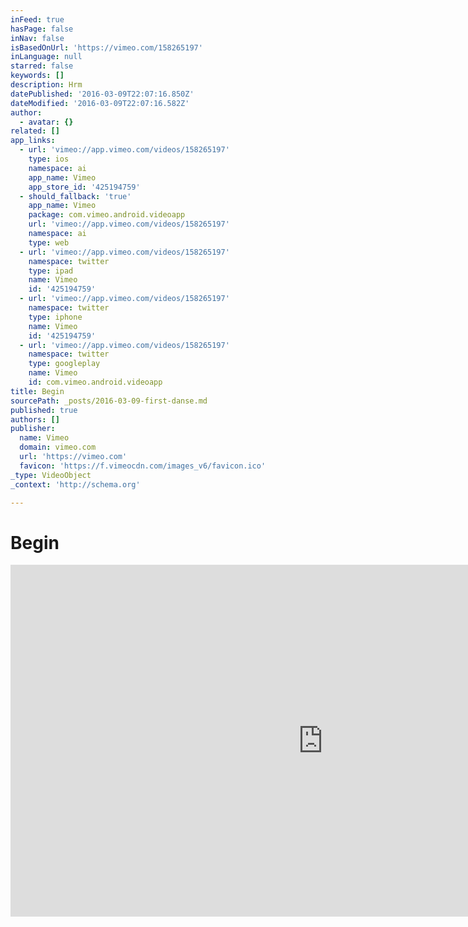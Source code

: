 ```yaml
---
inFeed: true
hasPage: false
inNav: false
isBasedOnUrl: 'https://vimeo.com/158265197'
inLanguage: null
starred: false
keywords: []
description: Hrm
datePublished: '2016-03-09T22:07:16.850Z'
dateModified: '2016-03-09T22:07:16.582Z'
author:
  - avatar: {}
related: []
app_links:
  - url: 'vimeo://app.vimeo.com/videos/158265197'
    type: ios
    namespace: ai
    app_name: Vimeo
    app_store_id: '425194759'
  - should_fallback: 'true'
    app_name: Vimeo
    package: com.vimeo.android.videoapp
    url: 'vimeo://app.vimeo.com/videos/158265197'
    namespace: ai
    type: web
  - url: 'vimeo://app.vimeo.com/videos/158265197'
    namespace: twitter
    type: ipad
    name: Vimeo
    id: '425194759'
  - url: 'vimeo://app.vimeo.com/videos/158265197'
    namespace: twitter
    type: iphone
    name: Vimeo
    id: '425194759'
  - url: 'vimeo://app.vimeo.com/videos/158265197'
    namespace: twitter
    type: googleplay
    name: Vimeo
    id: com.vimeo.android.videoapp
title: Begin
sourcePath: _posts/2016-03-09-first-danse.md
published: true
authors: []
publisher:
  name: Vimeo
  domain: vimeo.com
  url: 'https://vimeo.com'
  favicon: 'https://f.vimeocdn.com/images_v6/favicon.ico'
_type: VideoObject
_context: 'http://schema.org'

---
```

# Begin

<iframe src="https://cdn.embedly.com/widgets/media.html?src=https%3A%2F%2Fplayer.vimeo.com%2Fvideo%2F158265197&amp;src_secure=1&amp;url=https%3A%2F%2Fvimeo.com%2F158265197&amp;image=https%3A%2F%2Fi.vimeocdn.com%2Fvideo%2F559730913_1280x720.jpg&amp;key=b7d04c9b404c499eba89ee7072e1c4f7&amp;type=text%2Fhtml&amp;schema=vimeo" width="1000" height="563" scrolling="no" frameborder="0" allowfullscreen="allowfullscreen" style=""></iframe>